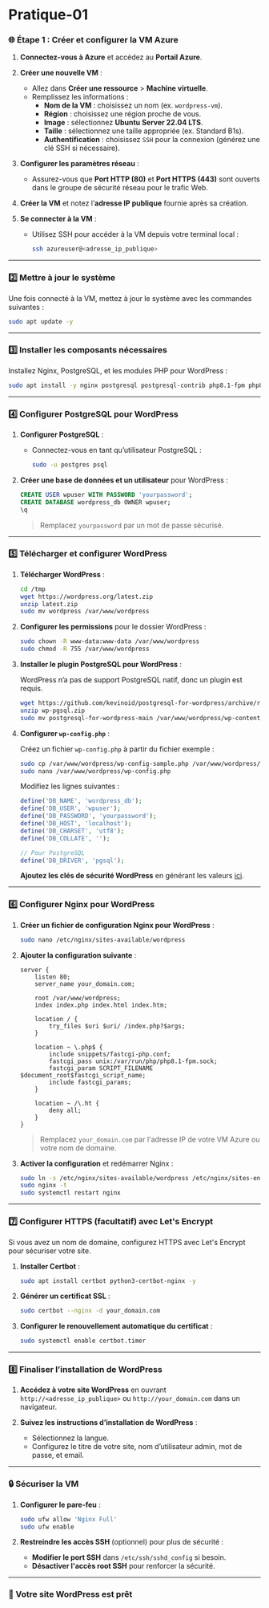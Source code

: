 # Pratique-01

### 🌐 Étape 1 : Créer et configurer la VM Azure

1. **Connectez-vous à Azure** et accédez au **Portail Azure**.

2. **Créer une nouvelle VM** :
   - Allez dans **Créer une ressource** > **Machine virtuelle**.
   - Remplissez les informations :
     - **Nom de la VM** : choisissez un nom (ex. `wordpress-vm`).
     - **Région** : choisissez une région proche de vous.
     - **Image** : sélectionnez **Ubuntu Server 22.04 LTS**.
     - **Taille** : sélectionnez une taille appropriée (ex. Standard B1s).
     - **Authentification** : choisissez `SSH` pour la connexion (générez une clé SSH si nécessaire).

3. **Configurer les paramètres réseau** :
   - Assurez-vous que **Port HTTP (80)** et **Port HTTPS (443)** sont ouverts dans le groupe de sécurité réseau pour le trafic Web.

4. **Créer la VM** et notez l’**adresse IP publique** fournie après sa création.

5. **Se connecter à la VM** :
   - Utilisez SSH pour accéder à la VM depuis votre terminal local :

     ```bash
     ssh azureuser@<adresse_ip_publique>
     ```

---

### 2️⃣ Mettre à jour le système

Une fois connecté à la VM, mettez à jour le système avec les commandes suivantes :

```bash
sudo apt update -y
```

---

### 3️⃣ Installer les composants nécessaires

Installez Nginx, PostgreSQL, et les modules PHP pour WordPress :

```bash
sudo apt install -y nginx postgresql postgresql-contrib php8.1-fpm php8.1-pgsql php8.1-xml php8.1-mbstring php8.1-curl unzip
```

---

### 4️⃣ Configurer PostgreSQL pour WordPress

1. **Configurer PostgreSQL** :
   - Connectez-vous en tant qu’utilisateur PostgreSQL :

     ```bash
     sudo -u postgres psql
     ```

2. **Créer une base de données et un utilisateur** pour WordPress :

   ```sql
   CREATE USER wpuser WITH PASSWORD 'yourpassword';
   CREATE DATABASE wordpress_db OWNER wpuser;
   \q
   ```

   > Remplacez `yourpassword` par un mot de passe sécurisé.

---

### 5️⃣ Télécharger et configurer WordPress

1. **Télécharger WordPress** :

   ```bash
   cd /tmp
   wget https://wordpress.org/latest.zip
   unzip latest.zip
   sudo mv wordpress /var/www/wordpress
   ```

2. **Configurer les permissions** pour le dossier WordPress :

   ```bash
   sudo chown -R www-data:www-data /var/www/wordpress
   sudo chmod -R 755 /var/www/wordpress
   ```

3. **Installer le plugin PostgreSQL pour WordPress** :

   WordPress n’a pas de support PostgreSQL natif, donc un plugin est requis.

   ```bash
   wget https://github.com/kevinoid/postgresql-for-wordpress/archive/refs/heads/main.zip -O wp-pgsql.zip
   unzip wp-pgsql.zip
   sudo mv postgresql-for-wordpress-main /var/www/wordpress/wp-content/plugins/postgresql-for-wordpress
   ```

4. **Configurer `wp-config.php`** :

   Créez un fichier `wp-config.php` à partir du fichier exemple :

   ```bash
   sudo cp /var/www/wordpress/wp-config-sample.php /var/www/wordpress/wp-config.php
   sudo nano /var/www/wordpress/wp-config.php
   ```

   Modifiez les lignes suivantes :

   ```php
   define('DB_NAME', 'wordpress_db');
   define('DB_USER', 'wpuser');
   define('DB_PASSWORD', 'yourpassword');
   define('DB_HOST', 'localhost');
   define('DB_CHARSET', 'utf8');
   define('DB_COLLATE', '');

   // Pour PostgreSQL
   define('DB_DRIVER', 'pgsql');
   ```

   **Ajoutez les clés de sécurité WordPress** en générant les valeurs [ici](https://api.wordpress.org/secret-key/1.1/salt/).

---

### 6️⃣ Configurer Nginx pour WordPress

1. **Créer un fichier de configuration Nginx pour WordPress** :

   ```bash
   sudo nano /etc/nginx/sites-available/wordpress
   ```

2. **Ajouter la configuration suivante** :

   ```nginx
   server {
       listen 80;
       server_name your_domain.com;

       root /var/www/wordpress;
       index index.php index.html index.htm;

       location / {
           try_files $uri $uri/ /index.php?$args;
       }

       location ~ \.php$ {
           include snippets/fastcgi-php.conf;
           fastcgi_pass unix:/var/run/php/php8.1-fpm.sock;
           fastcgi_param SCRIPT_FILENAME $document_root$fastcgi_script_name;
           include fastcgi_params;
       }

       location ~ /\.ht {
           deny all;
       }
   }
   ```

   > Remplacez `your_domain.com` par l'adresse IP de votre VM Azure ou votre nom de domaine.

3. **Activer la configuration** et redémarrer Nginx :

   ```bash
   sudo ln -s /etc/nginx/sites-available/wordpress /etc/nginx/sites-enabled/
   sudo nginx -t
   sudo systemctl restart nginx
   ```

---

### 7️⃣ Configurer HTTPS (facultatif) avec Let's Encrypt

Si vous avez un nom de domaine, configurez HTTPS avec Let's Encrypt pour sécuriser votre site.

1. **Installer Certbot** :

   ```bash
   sudo apt install certbot python3-certbot-nginx -y
   ```

2. **Générer un certificat SSL** :

   ```bash
   sudo certbot --nginx -d your_domain.com
   ```

3. **Configurer le renouvellement automatique du certificat** :

   ```bash
   sudo systemctl enable certbot.timer
   ```

---

### 8️⃣ Finaliser l’installation de WordPress

1. **Accédez à votre site WordPress** en ouvrant `http://<adresse_ip_publique>` ou `http://your_domain.com` dans un navigateur.

2. **Suivez les instructions d’installation de WordPress** :
   - Sélectionnez la langue.
   - Configurez le titre de votre site, nom d’utilisateur admin, mot de passe, et email.

---

### 🔒 Sécuriser la VM

1. **Configurer le pare-feu** :

   ```bash
   sudo ufw allow 'Nginx Full'
   sudo ufw enable
   ```

2. **Restreindre les accès SSH** (optionnel) pour plus de sécurité :
   - **Modifier le port SSH** dans `/etc/ssh/sshd_config` si besoin.
   - **Désactiver l'accès root SSH** pour renforcer la sécurité.

---

### 🎉 Votre site WordPress est prêt
